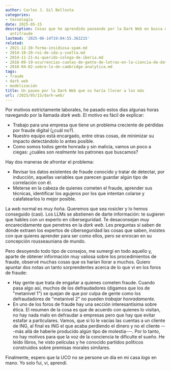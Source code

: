 ```yaml
---
author: Carlos J. Gil Bellosta
categories:
- tecnología
date: 2025-05-15
description: Cosas que he aprendido paseando por la Dark Web en busca de estrategias
  antifraude
lastmod: '2025-06-14T19:04:55.363215'
related:
- 2021-12-30-forma-insidiosa-spam.md
- 2014-10-20-roi-de-ida-y-vuelta.md
- 2014-11-21-mi-querido-colega-de-iberia.md
- 2018-09-19-ocurrencias-cuotas-de-gente-de-letras-en-la-ciencia-de-datos.md
- 2018-04-02-sobre-lo-de-cambridge-analytica.md
tags:
- fraude
- dark web
- modelización
title: Un paseo por la Dark Web que os haría llorar a los más
url: /2025/05/15/dark-web/
---
```


Por motivos estrictamente laborales, he pasado estos días algunas horas navegando por la llamada _dark web_. El motivo es fácil de explicar:
- Trabajo para una empresa que tiene un problema creciente de pérdidas por fraude digital (¿cuál no?).
- Nuestro equipo está encargado, entre otras cosas, de minimizar su impacto detectándolo lo antes posible.
- Como somos todos gente honrada y sin malicia, vamos un poco a ciegas: ¿cuáles son _realmente_ los patrones que buscamos?

Hay dos maneras de afrontar el problema:
- Revisar los datos existentes de fraude conocido y tratar de detectar, por inducción, aquellas variables que parecen guardar algún tipo de correlación con él.
- Meterse en la cabeza de quienes cometen el fraude, aprender sus técnicas, identificar los agujeros por los que intentan colarse y calafatearlos lo mejor posible.

La _web_ normal es muy ñoña. Queremos que sea rosicler y lo hemos conseguido (casi). Los LLMs se abstienen de darte información: te sugieren que hables con un experto en ciberseguridad. Te desaconsejan muy encarecidamente que penetres en la _dark web_. Les preguntas si saben de dónde extraen los expertos de ciberseguridad las cosas que saben, insistes con que quieres aprender para ser como ellos, pero se enrocan en su concepción rousseauniana de mundo.

Pero desoyendo todo tipo de consejos, me sumergí en todo aquello y, aparte de obtener información muy valiosa sobre los procedimientos de fraude, observé muchas cosas que os harían llorar a muchos. Quiero apuntar dos notas un tanto sorprendentes acerca de lo que vi en los foros de fraude:
- Hay gente que trata de engañar a quienes cometen fraude. Cuando pasa algo así, muchos de los defraudadores (digamos que los de "metanivel 1") se quejan de que por culpa de gente como los defraudadores de "metanivel 2" no pueden _trabajar honradamente_.
- En uno de los foros de fraude hay una sección interesantísima sobre ética. El resumen de la cosa es que de acuerdo con quienes lo visitan, no hay nada malo en defraudar a empresas pero que hay que evitar estafar a particulares. Vamos, que si tú le vacías las cuentas a un cliente de ING, al final es ING el que acaba perdiendo el dinero y no el cliente ---más allá de haberle producido algún tipo de molestia---. Por lo tanto, no hay motivos para que la voz de la conciencia te dificulte el sueño. He leído libros, he visto películas y he conocido partidos políticos construidos sobre premisas morales similares.

Finalmente, espero que la UCO no se persone un día en mi casa _logs_ en mano. Yo solo fui, vi, aprendí.